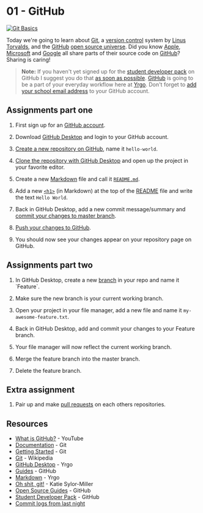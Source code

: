 # 01 - GitHub

[![Git Basics](https://cloud.githubusercontent.com/assets/499192/18385363/6829dd4c-7690-11e6-9896-a4c441d57db6.jpg)](https://github.com)

Today we're going to learn about [Git](https://git-scm.com), a [version control](https://en.m.wikipedia.org/wiki/Version_control) system by [Linus Torvalds](https://en.m.wikipedia.org/wiki/Linus_Torvalds), and the [GitHub](https://yrgo.github.io/services/github) [open source universe](https://github.com/open-source). Did you know [Apple](https://github.com/apple), [Microsoft](https://github.com/microsoft) and [Google](https://github.com/google) all share parts of their source code on [GitHub](https://github.com)? Sharing is caring!

> **Note:** If you haven't yet signed up for the [student developer pack](https://education.github.com/pack) on GitHub I suggest you do that [as soon as possible](https://i.giphy.com/lRnUWhmllPI9a.gif). [GitHub](https://yrgo.github.io/services/github) is going to be a part of your everyday workflow here at [Yrgo](https://yrgo.github.io). Don't forget to [add your school email address](https://help.github.com/articles/adding-an-email-address-to-your-github-account) to your GitHub account.

## Assignments part one

1. First sign up for an [GitHub account](https://github.com/join).

2. Download [GitHub Desktop](https://desktop.github.com/) and login to your GitHub account.

3. [Create a new repository on GitHub](https://help.github.com/articles/creating-a-new-repository), name it `hello-world`.

4. [Clone the repository with GitHub Desktop](https://help.github.com/desktop/guides/contributing/cloning-a-repository-from-github-to-github-desktop) and open up the project in your favorite editor.

5. Create a new [Markdown](https://yrgo.github.io/languages/markdown) file and call it [`README.md`](https://guides.github.com/features/wikis).

6. Add a new [`<h1>`](https://developer.mozilla.org/en-US/docs/Web/HTML/Element/Heading_Elements) (in Markdown) at the top of the [README](https://guides.github.com/features/wikis) file and write the text `Hello World`.

7. Back in GitHub Desktop, add a new commit message/summary and [commit your changes to master branch](https://help.github.com/desktop/guides/contributing/committing-and-reviewing-changes-to-your-project).

8. [Push your changes to GitHub](https://help.github.com/desktop/guides/contributing/syncing-your-branch).

9. You should now see your changes appear on your repository page on GitHub.

## Assignments part two

1. In GitHub Desktop, create a new [branch](https://en.wikipedia.org/wiki/Branching_(version_control)) in your repo and name it `Feature`.

2. Make sure the new branch is your current working branch.

3. Open your project in your file manager, add a new file and name it `my-awesome-feature.txt`.

4. Back in GitHub Desktop, add and commit your changes to your Feature branch.

5. Your file manager will now reflect the current working branch.

6. Merge the feature branch into the master branch.

7. Delete the feature branch.

## Extra assignment

1. Pair up and make [pull requests](https://help.github.com/articles/about-pull-requests/) on each others repositories.

## Resources

- [What is GitHub?](https://youtu.be/w3jLJU7DT5E) - YouTube
- [Documentation](https://git-scm.com) - Git
- [Getting Started](https://git-scm.com/book/en/v2/Getting-Started-Git-Basics) - Git
- [Git](https://en.m.wikipedia.org/wiki/Git) - Wikipedia
- [GitHub Desktop](https://help.github.com/desktop/guides/contributing-to-projects/) - Yrgo
- [Guides](https://guides.github.com) - GitHub
- [Markdown](https://github.com/adam-p/markdown-here/wiki/Markdown-Cheatsheet) - Yrgo
- [Oh shit, git!](http://ohshitgit.com) - Katie Sylor-Miller
- [Open Source Guides](https://opensource.guide) - GitHub
- [Student Developer Pack](https://education.github.com/pack) - GitHub
- [Commit logs from last night](http://www.commitlogsfromlastnight.com/)
